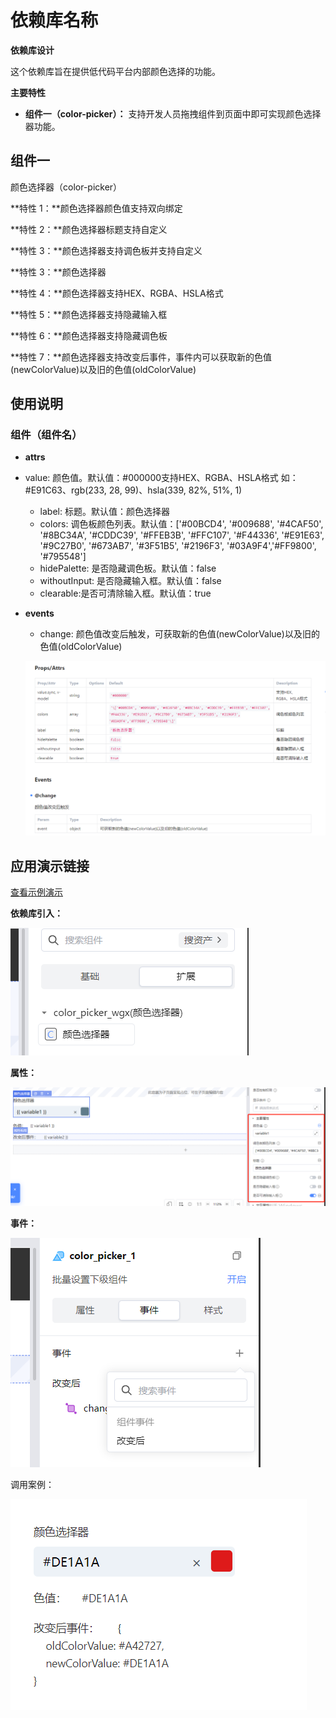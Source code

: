 # 依赖库名称

**依赖库设计**

这个依赖库旨在提供低代码平台内部颜色选择的功能。

**主要特性**

- **组件一（color-picker）：** 支持开发人员拖拽组件到页面中即可实现颜色选择器功能。

## 组件一
颜色选择器（color-picker）

**特性 1：**颜色选择器颜色值支持双向绑定

**特性 2：**颜色选择器标题支持自定义

**特性 3：**颜色选择器支持调色板并支持自定义

**特性 3：**颜色选择器

**特性 4：**颜色选择器支持HEX、RGBA、HSLA格式

**特性 5：**颜色选择器支持隐藏输入框

**特性 6：**颜色选择器支持隐藏调色板

**特性 7：**颜色选择器支持改变后事件，事件内可以获取新的色值(newColorValue)以及旧的色值(oldColorValue)

## 使用说明

### 组件（组件名）

- **attrs**
  
- value: 颜色值。默认值：#000000支持HEX、RGBA、HSLA格式 如：#E91C63、rgb(233, 28, 99)、hsla(339, 82%, 51%, 1)
  - label: 标题。默认值：颜色选择器
  - colors: 调色板颜色列表。默认值：['#00BCD4', '#009688', '#4CAF50', '#8BC34A', '#CDDC39', '#FFEB3B', '#FFC107', '#F44336', '#E91E63', '#9C27B0', '#673AB7', '#3F51B5', '#2196F3', '#03A9F4','#FF9800', '#795548']
  - hidePalette: 是否隐藏调色板。默认值：false
  - withoutInput: 是否隐藏输入框。默认值：false
  - clearable:是否可清除输入框。默认值：true 
  
- **events**
  
  - change: 颜色值改变后触发，可获取新的色值(newColorValue)以及旧的色值(oldColorValue)
  
  ![1711182752502](assets\1711182752502.png)

## 应用演示链接

[查看示例演示](示例演示链接)

**依赖库引入：**

![1711183475312](assets\1711183475312.png)

**属性：**

![1711183445485](assets\1711183445485.png)

**事件：**

![1711183508241](assets\1711183508241.png)

调用案例：

![1711183884985](assets\1711183884985.png)